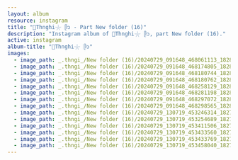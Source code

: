 ```yaml
---
layout: album
resource: instagram
title: "🐚Thnghi𓇼 ᥫ᭡ - Part New folder (16)"
description: "Instagram album of 🐚Thnghi𓇼 ᥫ᭡, part New folder (16)."
active: instagram
album-title: "🐚Thnghi𓇼 ᥫ᭡"
images:
  - image_path: _.thngi_/New folder (16)/20240729_091648_468061113_18286010515233157_1018628282110705678_n.jpg
  - image_path: _.thngi_/New folder (16)/20240729_091648_468174805_18286010602233157_7350734074845507802_n.jpg
  - image_path: _.thngi_/New folder (16)/20240729_091648_468180744_18286010599233157_8856297438151133185_n.jpg
  - image_path: _.thngi_/New folder (16)/20240729_091648_468180762_18286010629233157_4640359095612530843_n.jpg
  - image_path: _.thngi_/New folder (16)/20240729_091648_468258129_18286010608233157_2001212898666282440_n.jpg
  - image_path: _.thngi_/New folder (16)/20240729_091648_468281198_18286010617233157_3444394896619148257_n.jpg
  - image_path: _.thngi_/New folder (16)/20240729_091648_468297072_18286010548233157_1361381928996252914_n.jpg
  - image_path: _.thngi_/New folder (16)/20240729_091648_468298565_18286010536233157_6927765981722903906_n.jpg
  - image_path: _.thngi_/New folder (16)/20240729_130719_453246314_18271066291233157_4116874563277516718_n.jpg
  - image_path: _.thngi_/New folder (16)/20240729_130719_453254689_18271066255233157_7744877878352620787_n.jpg
  - image_path: _.thngi_/New folder (16)/20240729_130719_453411506_18271066282233157_4546291647377496673_n.jpg
  - image_path: _.thngi_/New folder (16)/20240729_130719_453433560_18271066264233157_8175699011280188940_n.jpg
  - image_path: _.thngi_/New folder (16)/20240729_130719_453433769_18271066246233157_7726210774054775668_n.jpg
  - image_path: _.thngi_/New folder (16)/20240729_130719_453458040_18271066273233157_1362478450021178451_n.jpg
---
```

